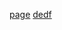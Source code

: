 [page](https://github.com/kolumnin/kolumnin.github.io/new/master/botify.github.io/index.htm)
[dedf](https://github.com/kolumnin/kolumnin.github.io/edit/master/botify.github.io/README.MD)
